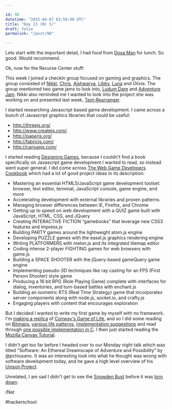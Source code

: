 ```yaml
---

id: 98
datetime: "2015-04-07 03:58:08 UTC"
title: "Day 13 (RC 5)"
draft: false
permalink: "/post/98"

---
```


Lets start with the important detail, I had food from [Dosa Man](http://mashable.com/2014/10/19/dosa-man-food-cart-nyc/) for lunch. So good. Would recommend.
 
Ok, now for the Recurse Center stuff:
 
This week I joined a checkin group focused on gaming and graphics. The group consisted of [Nikki](https://twitter.com/mno00), [Chris](https://twitter.com/dy_dx_), [Aishwarya](aishwarya923), [Libby](https://twitter.com/horrorcheck), [Luna](https://twitter.com/lunacodess) and Olivia. The group mentioned two game jams to look into, [Ludum Dare](http://ludumdare.com/compo/) and [Adventure Jam](http://jams.gamejolt.io/adventurejam). Nikki also reminded me I wanted to look into the project she was working on and presented last week, [Text-Rearranger](https://github.com/nikkisquared/Text-Rearranger).
 
I started researching Javascript based game development. I came across a bunch of Javascript graphics libraries that could be useful:

 - http://threejs.org/
 - http://www.createjs.com/
 - http://paperjs.org/
 - http://fabricjs.com/
 - http://canvasjs.com/

I started reading [Designing Games](https://www.goodreads.com/book/show/16144499-designing-games), because I couldn't find a book specifically on Javascript game development I wanted to read, so instead went super general. I did come across [The Web Game Developers Cookbook](http://www.amazon.com/The-Web-Game-Developers-Cookbook/dp/0321898389/) which had a lot of good project ideas in its description:

  -   Mastering an essential HTML5/JavaScript game development toolset: browser, text editor, terminal,  JavaScript console, game engine, and more
  -   Accelerating development with external libraries and proven patterns
  -   Managing browser differences between IE, Firefox, and Chrome
  -   Getting up to speed on web development with a QUIZ game built with JavaScript, HTML, CSS, and JQuery
  -   Creating INTERACTIVE FICTION “gamebooks” that leverage new CSS3 features and impress.js
  -   Building PARTY games around the lightweight atom.js engine
  -   Developing PUZZLE games with the easel.js graphics rendering engine
  -   Writing PLATFORMERS with melon.js and its integrated tilemap editor
  -   Coding intense 2-player FIGHTING games for web browsers with game.js
  -   Building a SPACE SHOOTER with the jQuery-based gameQuery game engine
  -   Implementing pseudo-3D techniques like ray casting for an FPS (First Person Shooter) style game
  -   Producing a 16 bit RPG (Role Playing Game) complete with interfaces for dialog, inventories,  and turn-based battles with enchant.js
  -   Building an isometric RTS (Real Time Strategy) game that incorporates server components along with  node.js, socket.io, and crafty.js
  -   Engaging players with content that encourages exploration

But I decided I wanted to write my first game by myself with no framework. I'm [making a replica](https://github.com/icco/life) of [Conway's Game of Life](https://en.wikipedia.org/wiki/Conway's_Game_of_Life), and so I did some reading on [Bitmaps](http://paulbourke.net/dataformats/bitmaps/), [various life patterns](http://fano.ics.uci.edu/ca/rules/b3s23/), [implementation suggestions](http://dotat.at/prog/life/life.html) and read through [one possible implementation in C](http://dotat.at/cgi/cvsweb/things/life.c?rev=1.8). I then just started reading the [Mozilla Canvas Tutorial](https://developer.mozilla.org/en-US/docs/Web/API/Canvas_API/Tutorial).

I didn't get too far before I headed over to our Monday night talk which was titled "Software: An Ethereal Dreamscape of Adventure and Possibility" by @pchiusano. It was an interesting look into what he thought was wrong with software development today, and he gave a high level overview of his [Unison Project](http://pchiusano.io/unison).

Unrelated, I am sad I didn't get to see the [Snowden Bust](http://animalnewyork.com/2015/theres-a-massive-illicit-bust-of-edward-snowden-stuck-to-a-war-monument-in-brooklyn/) before it was [torn down](https://www.theverge.com/2015/4/6/8353549/edward-snowden-sculpture-fort-greene-park-brooklyn-new-york).

/Nat 

#hackerschool

